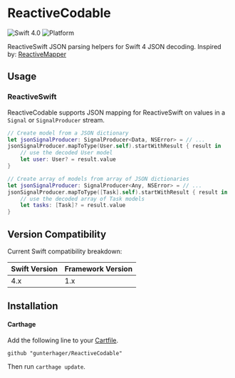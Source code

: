 # ReactiveCodable
![Swift 4.0](https://img.shields.io/badge/Swift-4.0-orange.svg)
![Platform](https://img.shields.io/badge/platform-iOS-lightgrey.svg)

ReactiveSwift JSON parsing helpers for Swift 4 JSON decoding.
Inspired by: [ReactiveMapper](https://github.com/aschuch/ReactiveMapper)

## Usage

### ReactiveSwift

ReactiveCodable supports JSON mapping for ReactiveSwift on values in a `Signal` or `SignalProducer` stream.

```swift
// Create model from a JSON dictionary
let jsonSignalProducer: SignalProducer<Data, NSError> = // ...
jsonSignalProducer.mapToType(User.self).startWithResult { result in
    // use the decoded User model
    let user: User? = result.value
}

// Create array of models from array of JSON dictionaries
let jsonSignalProducer: SignalProducer<Any, NSError> = // ...
jsonSignalProducer.mapToType([Task].self).startWithResult { result in
    // use the decoded array of Task models
    let tasks: [Task]? = result.value
}
```



## Version Compatibility

Current Swift compatibility breakdown:

| Swift Version                    | Framework Version |
| -------------------------------- | ----------------- |
| 4.x                              | 1.x               |

## Installation

#### Carthage

Add the following line to your [Cartfile](https://github.com/Carthage/Carthage/blob/master/Documentation/Artifacts.md#cartfile).

```
github "gunterhager/ReactiveCodable"
```

Then run `carthage update`.

#### 
